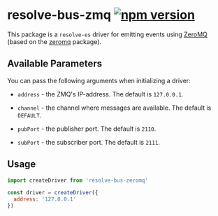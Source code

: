 # **resolve-bus-zmq**  [![npm version](https://badge.fury.io/js/resolve-bus-zmq.svg)](https://badge.fury.io/js/resolve-bus-zmq)

This package is a `resolve-es` driver for emitting events using [ZeroMQ](http://zeromq.org/) (based on the [zeromq](https://www.npmjs.com/package/zeromq) package).

## Available Parameters
You can pass the following arguments when initializing a driver:
* `address` - the ZMQ's IP-address. The default is `127.0.0.1`.

* `channel` - the channel where messages are available. The default is `DEFAULT`.

* `pubPort` - the publisher port. The default is `2110`.

* `subPort` - the subscriber port. The default is `2111`.

## Usage

```js
import createDriver from 'resolve-bus-zeromq'

const driver = createDriver({
  address: '127.0.0.1'
})
```
